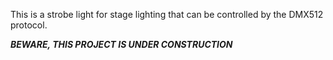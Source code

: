 This is a strobe light for stage lighting that can be controlled by the DMX512 protocol. 

***BEWARE, THIS PROJECT IS UNDER CONSTRUCTION***
